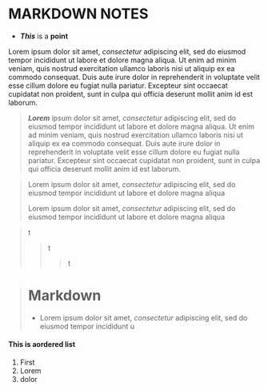 # MARKDOWN NOTES

* ***This*** is a **point**

Lorem ipsum dolor sit amet, *consectetur* adipiscing elit, sed do eiusmod tempor incididunt ut labore et dolore magna aliqua. Ut enim ad minim veniam, quis nostrud exercitation ullamco laboris nisi ut aliquip ex ea commodo consequat. Duis aute irure dolor in reprehenderit in voluptate velit esse cillum dolore eu fugiat nulla pariatur. Excepteur sint occaecat cupidatat non proident, sunt in culpa qui officia deserunt mollit anim id est laborum.

> ***Lorem*** ipsum dolor sit amet, *consectetur* adipiscing elit, sed do eiusmod tempor incididunt ut labore et dolore magna aliqua. Ut enim ad minim veniam, quis nostrud exercitation ullamco laboris nisi ut aliquip ex ea commodo consequat. Duis aute irure dolor in reprehenderit in voluptate velit esse cillum dolore eu fugiat nulla pariatur. Excepteur sint occaecat cupidatat non proident, sunt in culpa qui officia deserunt mollit anim id est laborum.

> Lorem ipsum dolor sit amet, *consectetur* adipiscing elit, sed do eiusmod tempor incididunt ut labore et dolore magna aliqua
>
> Lorem ipsum dolor sit amet, *consectetur* adipiscing elit, sed do eiusmod tempor incididunt ut labore et dolore magna aliqua

> t
>> t
>>> t

> # Markdown
>
> * Lorem ipsum dolor sit amet, *consectetur* adipiscing elit, sed do eiusmod tempor incididunt u

#### This is aordered list

1. First
2. Lorem
3. dolor
